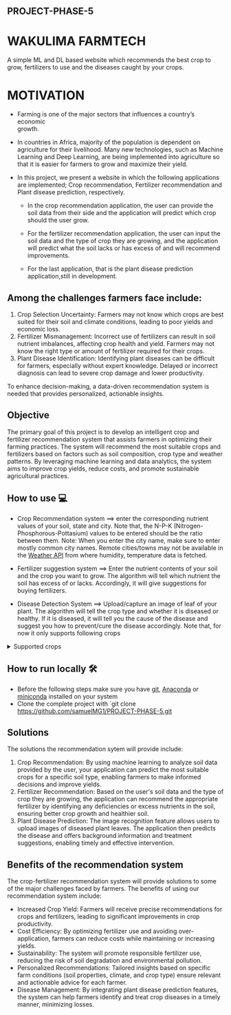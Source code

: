 ## PROJECT-PHASE-5
# WAKULIMA FARMTECH
A simple ML and DL based website which recommends the best crop to grow, fertilizers to use and the diseases caught by your crops.

# MOTIVATION
* Farming is one of the major sectors that influences a country’s economic     
   growth.
* In countries in Africa, majority of the population is dependent on   
  agriculture for their livelihood. Many new technologies, such as Machine 
  Learning and Deep Learning, are being implemented into agriculture so that 
  it is easier for farmers to grow and maximize their yield.
  
* In this project, we present a website in which the following applications are implemented; Crop recommendation, Fertilizer recommendation and Plant disease prediction, respectively.

  * In the crop recommendation application, the user can provide the soil data 
   from their side and the application will predict which crop should the user 
   grow.

  * For the fertilizer recommendation application, the user can input the soil 
   data and the type of crop they are growing, and the application will 
   predict what the soil lacks or has excess of and will recommend 
   improvements.

  * For the last application, that is the plant disease prediction 
    application,still in development.

 ## Among the challenges farmers face include:

1. Crop Selection Uncertainty: Farmers may not know which crops are best suited for their soil and climate conditions, leading to poor yields and economic loss.
2. Fertilizer Mismanagement: Incorrect use of fertilizers can result in soil nutrient imbalances, affecting crop health and yield. Farmers may not know the right type or amount of fertilizer required for their crops.
3. Plant Disease Identification: Identifying plant diseases can be difficult for farmers, especially without expert knowledge. Delayed or incorrect diagnosis can lead to severe crop damage and lower productivity.

To enhance decision-making, a data-driven recommendation system is needed that provides personalized, actionable insights.

## Objective
The primary goal of this project is to develop an intelligent crop and fertilizer recommendation system that assists farmers in optimizing their farming practices. The system will recommend the most suitable crops and fertilizers based on factors such as soil composition, crop type and weather patterns. By leveraging machine learning and data analytics, the system aims to improve crop yields, reduce costs, and promote sustainable agricultural practices.

## How to use 💻
- Crop Recommendation system ==> enter the corresponding nutrient values of your soil, state and city. Note that, the N-P-K (Nitrogen-Phosphorous-Pottasium) values to be entered should be the ratio between them.
Note: When you enter the city name, make sure to enter mostly common city names. Remote cities/towns may not be available in the [Weather API](https://openweathermap.org/) from where humidity, temperature data is fetched.

- Fertilizer suggestion system ==> Enter the nutrient contents of your soil and the crop you want to grow. The algorithm will tell which nutrient the soil has excess of or lacks. Accordingly, it will give suggestions for buying fertilizers.

- Disease Detection System ==> Upload/capture an image of leaf of your plant. The algorithm will tell the crop type and whether it is diseased or healthy. If it is diseased, it will tell you the cause of the disease and suggest you how to prevent/cure the disease accordingly.
Note that, for now it only supports following crops

<details>
  <summary>Supported crops
</summary>

- Apple
- Blueberry
- Cherry
- Corn
- Grape
- Pepper
- Orange
- Peach
- Potato
- Soybean
- Strawberry
- Tomato
- Squash
- Raspberry
</details>

## How to run locally 🛠️
- Before the following steps make sure you have [git](https://git-scm.com/download), [Anaconda](https://www.anaconda.com/) or [miniconda](https://docs.conda.io/en/latest/miniconda.html) installed on your system
- Clone the complete project with `git clone https://github.com/samuelMG1/PROJECT-PHASE-5.git 
  
## Solutions
The solutions the recommendation sytem will provide include:

1. Crop Recommendation: By using machine learning to analyze soil data provided by the user, your application can predict the most suitable crops for a specific soil type, enabling farmers to make informed decisions and improve yields.
2. Fertilizer Recommendation: Based on the user's soil data and the type of crop they are growing, the application can recommend the appropriate fertilizer by identifying any deficiencies or excess nutrients in the soil, ensuring better crop growth and healthier soil.
3. Plant Disease Prediction: The image recognition feature allows users to upload images of diseased plant leaves. The application then predicts the disease and offers background information and treatment suggestions, enabling timely and effective intervention.

## Benefits of the recommendation system

The crop-fertilizer recommendation system will provide solutions to some of the major challenges faced by farmers. The benefits of using our recommendation system include:

- Increased Crop Yield: Farmers will receive precise recommendations for crops and fertilizers, leading to significant improvements in crop productivity.
- Cost Efficiency: By optimizing fertilizer use and avoiding over-application, farmers can reduce costs while maintaining or increasing yields.
- Sustainability: The system will promote responsible fertilizer use, reducing the risk of soil degradation and environmental pollution.
- Personalized Recommendations: Tailored insights based on specific farm conditions (soil properties, climate, and crop type) ensure relevant and actionable advice for each farmer.
- Disease Management: By integrating plant disease prediction features, the system can help farmers identify and treat crop diseases in a timely manner, minimizing losses.
